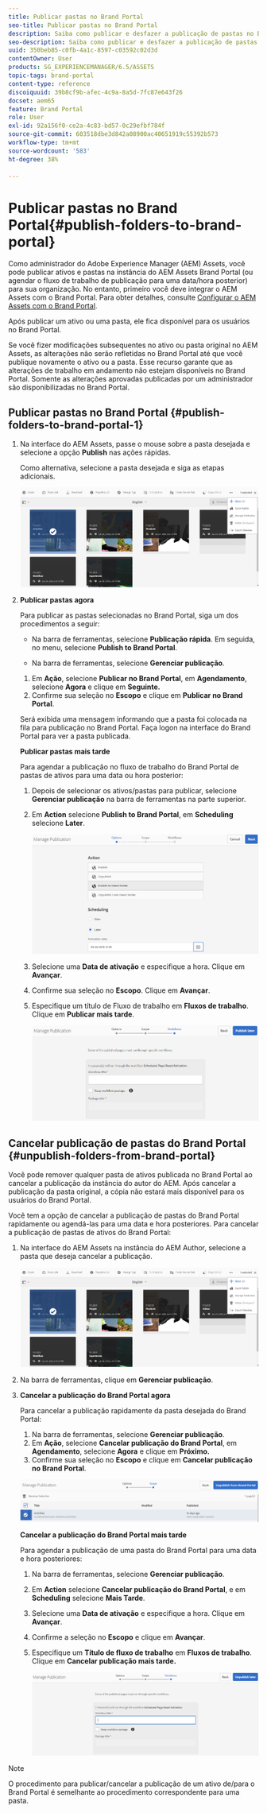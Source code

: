 ```yaml
---
title: Publicar pastas no Brand Portal
seo-title: Publicar pastas no Brand Portal
description: Saiba como publicar e desfazer a publicação de pastas no Brand Portal.
seo-description: Saiba como publicar e desfazer a publicação de pastas no Brand Portal.
uuid: 350beb85-c0fb-4a1c-8597-c03592c02d3d
contentOwner: User
products: SG_EXPERIENCEMANAGER/6.5/ASSETS
topic-tags: brand-portal
content-type: reference
discoiquuid: 39b8cf9b-afec-4c9a-8a5d-7fc87e643f26
docset: aem65
feature: Brand Portal
role: User
exl-id: 92a156f0-ce2a-4c83-bd57-0c29efbf784f
source-git-commit: 603518dbe3d842a08900ac40651919c55392b573
workflow-type: tm+mt
source-wordcount: '583'
ht-degree: 38%

---
```


# Publicar pastas no Brand Portal{#publish-folders-to-brand-portal}

Como administrador do Adobe Experience Manager (AEM) Assets, você pode publicar ativos e pastas na instância do AEM Assets Brand Portal (ou agendar o fluxo de trabalho de publicação para uma data/hora posterior) para sua organização. No entanto, primeiro você deve integrar o AEM Assets com o Brand Portal. Para obter detalhes, consulte [Configurar o AEM Assets com o Brand Portal](/help/assets/configure-aem-assets-with-brand-portal.md).

Após publicar um ativo ou uma pasta, ele fica disponível para os usuários no Brand Portal.

Se você fizer modificações subsequentes no ativo ou pasta original no AEM Assets, as alterações não serão refletidas no Brand Portal até que você publique novamente o ativo ou a pasta. Esse recurso garante que as alterações de trabalho em andamento não estejam disponíveis no Brand Portal. Somente as alterações aprovadas publicadas por um administrador são disponibilizadas no Brand Portal.

## Publicar pastas no Brand Portal {#publish-folders-to-brand-portal-1}

1. Na interface do AEM Assets, passe o mouse sobre a pasta desejada e selecione a opção **Publish** nas ações rápidas.

   Como alternativa, selecione a pasta desejada e siga as etapas adicionais.

   ![publish2bp](assets/publish2bp.png)

1. **Publicar pastas agora**

   Para publicar as pastas selecionadas no Brand Portal, siga um dos procedimentos a seguir:

   * Na barra de ferramentas, selecione **Publicação rápida**. Em seguida, no menu, selecione **Publish to Brand Portal**.

   * Na barra de ferramentas, selecione **Gerenciar publicação**.
   1. Em **Ação**, selecione **Publicar no Brand Portal**, em **Agendamento**, selecione **Agora** e clique em **Seguinte.**
   1. Confirme sua seleção no **Escopo** e clique em **Publicar no Brand Portal**.

   Será exibida uma mensagem informando que a pasta foi colocada na fila para publicação no Brand Portal. Faça logon na interface do Brand Portal para ver a pasta publicada.

   **Publicar pastas mais tarde**

   Para agendar a publicação no fluxo de trabalho do Brand Portal de pastas de ativos para uma data ou hora posterior:

   1. Depois de selecionar os ativos/pastas para publicar, selecione **Gerenciar publicação** na barra de ferramentas na parte superior.
   1. Em **Action** selecione **Publish to Brand Portal**, em **Scheduling** selecione **Later**.

      ![publishlaterbp](assets/publishlaterbp.png)

   1. Selecione uma **Data de ativação** e especifique a hora. Clique em **Avançar**.
   1. Confirme sua seleção no **Escopo**. Clique em **Avançar**.
   1. Especifique um título de Fluxo de trabalho em **Fluxos de trabalho**. Clique em **Publicar mais tarde**.

      ![manageschedulepub](assets/manageschedulepub.png)



## Cancelar publicação de pastas do Brand Portal {#unpublish-folders-from-brand-portal}

Você pode remover qualquer pasta de ativos publicada no Brand Portal ao cancelar a publicação da instância do autor do AEM. Após cancelar a publicação da pasta original, a cópia não estará mais disponível para os usuários do Brand Portal.

Você tem a opção de cancelar a publicação de pastas do Brand Portal rapidamente ou agendá-las para uma data e hora posteriores. Para cancelar a publicação de pastas de ativos do Brand Portal:

1. Na interface do AEM Assets na instância do AEM Author, selecione a pasta que deseja cancelar a publicação.

   ![publish2bp-1](assets/publish2bp.png)

1. Na barra de ferramentas, clique em **Gerenciar publicação**.

1. **Cancelar a publicação do Brand Portal agora**

   Para cancelar a publicação rapidamente da pasta desejada do Brand Portal:

   1. Na barra de ferramentas, selecione **Gerenciar publicação**.
   1. Em **Ação**, selecione **Cancelar publicação do Brand Portal**, em **Agendamento**, selecione **Agora** e clique em **Próximo.**
   1. Confirme sua seleção no **Escopo** e clique em **Cancelar publicação no Brand Portal**.

   ![confirm-unpublish](assets/confirm-unpublish.png)

   **Cancelar a publicação do Brand Portal mais tarde**

   Para agendar a publicação de uma pasta do Brand Portal para uma data e hora posteriores:

   1. Na barra de ferramentas, selecione **Gerenciar publicação**.
   1. Em **Action** selecione **Cancelar publicação do Brand Portal**, e em **Scheduling** selecione **Mais Tarde**.
   1. Selecione uma **Data de ativação** e especifique a hora. Clique em **Avançar**.
   1. Confirme a seleção no **Escopo** e clique em **Avançar**.
   1. Especifique um **Título de fluxo de trabalho** em **Fluxos de trabalho**. Clique em **Cancelar publicação mais tarde.**

      ![unpublishworkflows](assets/unpublishworkflows.png)


>[!NOTE]
>
>O procedimento para publicar/cancelar a publicação de um ativo de/para o Brand Portal é semelhante ao procedimento correspondente para uma pasta.
